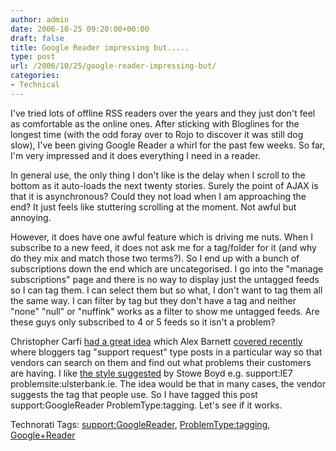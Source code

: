 ```yaml
---
author: admin
date: 2006-10-25 09:20:00+00:00
draft: false
title: Google Reader impressing but.....
type: post
url: /2006/10/25/google-reader-impressing-but/
categories:
- Technical
---
```


I've tried lots of offline RSS readers over the years and they just don't feel as comfortable as the online ones. After sticking with Bloglines for the longest time (with the odd foray over to Rojo to discover it was still dog slow), I've been giving Google Reader a whirl for the past few weeks. So far, I'm very impressed and it does everything I need in a reader. 

In general use, the only thing I don't like is the delay when I scroll to the bottom as it auto-loads the next twenty stories. Surely the point of AJAX is that it is asynchronous? Could they not load when I am approaching the end? It just feels like stuttering scrolling at the moment. Not awful but annoying.

However, it does have one awful feature which is driving me nuts. When I subscribe to a new feed, it does not ask me for a tag/folder for it (and why do they mix and match those two terms?). So I end up with a bunch of subscriptions down the end which are uncategorised. I go into the "manage subscriptions" page and there is no way to display just the untagged feeds so I can tag them. I can select them but so what, I don't want to tag them all the same way. I can filter by tag but they don't have a tag and neither "none" "null" or "nuffink" works as a filter to show me untagged feeds. Are these guys only subscribed to 4 or 5 feeds so it isn't a problem?

Christopher Carfi [had a great idea](http://www.socialcustomer.com/2006/10/were_listening.html) which Alex Barnett [covered recently](http://www.alexbarnett.net/blog/archive/2006/10/18/Support-tagging.aspx) where bloggers tag "support request" type posts in a particular way so that vendors can search on them and find out what problems their customers are having.  I like [the style suggested](http://www.stoweboyd.com/message/2006/10/carfi_and_barne.html) by Stowe Boyd e.g. support:IE7 problemsite:ulsterbank.ie. The idea would be that in many cases, the vendor suggests the tag that people use. So I have tagged this post support:GoogleReader ProblemType:tagging. Let's see if it works.

Technorati Tags: [support:GoogleReader](http://www.technorati.com/tags/support:GoogleReader), [ProblemType:tagging](http://www.technorati.com/tags/ProblemType:tagging), [Google+Reader](http://www.technorati.com/tags/Google+Reader)


